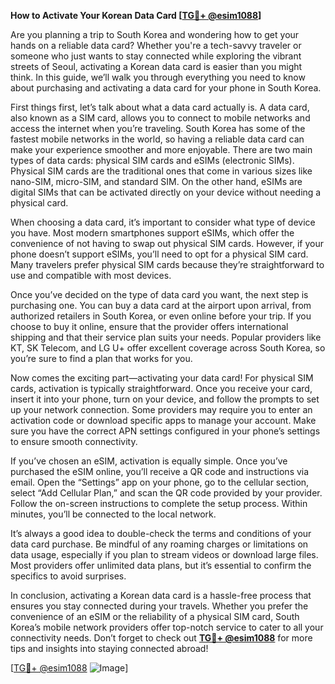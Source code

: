 **How to Activate Your Korean Data Card [[TG💪+ @esim1088](https://t.me/s/esim1088)]**

Are you planning a trip to South Korea and wondering how to get your hands on a reliable data card? Whether you're a tech-savvy traveler or someone who just wants to stay connected while exploring the vibrant streets of Seoul, activating a Korean data card is easier than you might think. In this guide, we’ll walk you through everything you need to know about purchasing and activating a data card for your phone in South Korea.

First things first, let’s talk about what a data card actually is. A data card, also known as a SIM card, allows you to connect to mobile networks and access the internet when you’re traveling. South Korea has some of the fastest mobile networks in the world, so having a reliable data card can make your experience smoother and more enjoyable. There are two main types of data cards: physical SIM cards and eSIMs (electronic SIMs). Physical SIM cards are the traditional ones that come in various sizes like nano-SIM, micro-SIM, and standard SIM. On the other hand, eSIMs are digital SIMs that can be activated directly on your device without needing a physical card.

When choosing a data card, it’s important to consider what type of device you have. Most modern smartphones support eSIMs, which offer the convenience of not having to swap out physical SIM cards. However, if your phone doesn’t support eSIMs, you’ll need to opt for a physical SIM card. Many travelers prefer physical SIM cards because they’re straightforward to use and compatible with most devices.

Once you’ve decided on the type of data card you want, the next step is purchasing one. You can buy a data card at the airport upon arrival, from authorized retailers in South Korea, or even online before your trip. If you choose to buy it online, ensure that the provider offers international shipping and that their service plan suits your needs. Popular providers like KT, SK Telecom, and LG U+ offer excellent coverage across South Korea, so you’re sure to find a plan that works for you.

Now comes the exciting part—activating your data card! For physical SIM cards, activation is typically straightforward. Once you receive your card, insert it into your phone, turn on your device, and follow the prompts to set up your network connection. Some providers may require you to enter an activation code or download specific apps to manage your account. Make sure you have the correct APN settings configured in your phone’s settings to ensure smooth connectivity.

If you’ve chosen an eSIM, activation is equally simple. Once you’ve purchased the eSIM online, you’ll receive a QR code and instructions via email. Open the “Settings” app on your phone, go to the cellular section, select “Add Cellular Plan,” and scan the QR code provided by your provider. Follow the on-screen instructions to complete the setup process. Within minutes, you’ll be connected to the local network.

It’s always a good idea to double-check the terms and conditions of your data card purchase. Be mindful of any roaming charges or limitations on data usage, especially if you plan to stream videos or download large files. Most providers offer unlimited data plans, but it’s essential to confirm the specifics to avoid surprises.

In conclusion, activating a Korean data card is a hassle-free process that ensures you stay connected during your travels. Whether you prefer the convenience of an eSIM or the reliability of a physical SIM card, South Korea’s mobile network providers offer top-notch service to cater to all your connectivity needs. Don’t forget to check out **[TG💪+ @esim1088](https://t.me/s/esim1088)** for more tips and insights into staying connected abroad!

[[TG💪+ @esim1088](https://t.me/s/esim1088) ![Image](https://i.postimg.cc/Y0z9fWf4/image.png)]